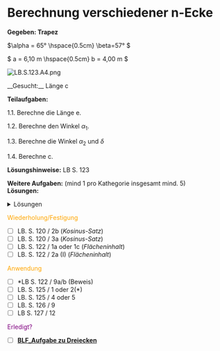 <!--
author: Christian Golnik

language: de

@style
.lia-effect__circle {
    display: none !important;
}

@media (min-width: 600px) {
    .newspaper {
        column-count: 2;
        column-gap: 40px;
        column-rule: 1px solid lightblue;
    }
}

h1, h2, h3, h4, h5, h6 {
  column-span: all;
}

.cb {
    break-before: column;
}
@end

mode: Presentation

@onload
window.LIA.settings.font_size = 2
@end

-->

# Berechnung verschiedener n-Ecke

<section class="newspaper">

__Gegeben: Trapez__

$\alpha = 65° \hspace{0.5cm} \beta=57° $

$ a = 6,10 m \hspace{0.5cm} b = 4,00 m $

![LB.S.123.A4.png](https://diversewolken.ddns.net/nextcloud/index.php/s/a9T95TCgBDyqoEk/download)<!-- style="width: 80%" -->

<p class="cb"> __Gesucht:__ Länge c </p>

__Teilaufgaben:__

 1.1. Berechne die Länge e.

 1.2. Berechne den Winkel $\alpha_1$.

 1.3. Berechne die Winkel $\alpha_2$ und $\delta$

 1.4. Berechne c.

__Lösungshinweise:__ LB S. 123

__Weitere Aufgaben:__ (mind 1 pro Kathegorie insgesamt mind. 5) <br>
 __Lösungen:__
 <details>
    <summary> Lösungen </summary>
      https://ogy.de/10bDreieck1   

      [qr-code](https://diversewolken.ddns.net/nextcloud/index.php/s/2of3Qc6BEJiW94y/download)
 </details>

<span style="color:orange">Wiederholung/Festigung</span>

 - [ ] LB. S. 120 / 2b (_Kosinus-Satz_)
 - [ ] LB. S. 120 / 3a (_Kosinus-Satz_)
 - [ ] LB. S. 122 / 1a oder 1c (_Flächeninhalt_)
 - [ ] LB. S. 122 / 2a (I)  (_Flächeninhalt_)

 <span style="color:orange">Anwendung</span>

 - [ ] *LB S. 122 / 9a/b (Beweis)
 - [ ] LB. S. 125 / 1 oder 2(*)
 - [ ] LB. S. 125 / 4 oder 5
 - [ ] LB. S. 126 / 9
 - [ ] LB S. 127 / 12

<span style="color:purple">Erledigt?</span>

</section>

 - [ ] <span style="color:purple">**[BLF_Aufgabe zu Dreiecken](https://liascript.github.io/nightly/?https://raw.githubusercontent.com/wulstbug/Klotzsche/master/02_Mathe/Kl.10_2023_2024/Trigonometrie_09_10_Vorbereitung_KA/BLF_Aehnliche_Aufgabe.md)**</span>

